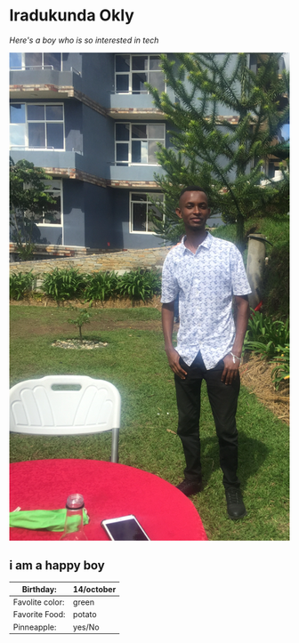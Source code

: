 # Iradukunda Okly

_Here's a boy who is so interested in tech_

![happy time](photo.png "his picture")

 ## i am a happy boy


| Birthday:  | 14/october |
| ------------- | ------------- |
| Favolite color:  | green   |
| Favorite Food: | potato   |
| Pinneapple: | yes/No    |








